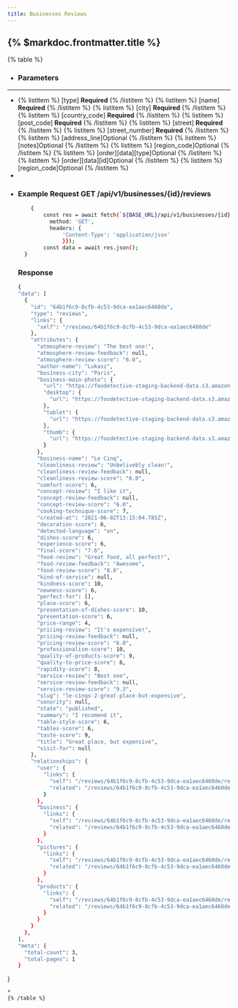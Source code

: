 ```yaml
---
title: Businesses Reviews
---
```


## {% $markdoc.frontmatter.title %}

{% table %}
* ### **Parameters**
---
* 
   {% listitem %}
    [type] **Required**
   {% /listitem %}
   {% listitem %}
    [name] **Required**
   {% /listitem %}
   {% listitem %}
    [city] **Required**
   {% /listitem %}
   {% listitem %}
    [country_code] **Required**
   {% /listitem %}
   {% listitem %}
    [post_code] **Required**
   {% /listitem %}
   {% listitem %}
    [street] **Required**
   {% /listitem %}
   {% listitem %}
    [street_number] **Required**
   {% /listitem %}
   {% listitem %}
    [address_line]Optional
   {% /listitem %}
   {% listitem %}
    [notes]Optional 
   {% /listitem %}
   {% listitem %}
    [region_code]Optional
   {% /listitem %}
   {% listitem %}
     [order][data][type]Optional
   {% /listitem %}
   {% listitem %}
    [order][data][id]Optional
   {% /listitem %}
   {% listitem %}
    [region_code]Optional
   {% /listitem %}
*
*
  ### Example Request GET /api/v1/businesses/{id}/reviews
  ```bash
      {
          const res = await fetch(`${BASE_URL}/api/v1/businesses/{id}/reviews`, {
            method: 'GET',
            headers: {
                'Content-Type': 'application/json'
                }});
          const data = await res.json();
    }
  ```
  ### Response
  ```bash
  {
  "data": [
    {
      "id": "64b1f6c9-8cfb-4c53-9dca-ea1aec6460de",
      "type": "reviews",
      "links": {
        "self": "/reviews/64b1f6c9-8cfb-4c53-9dca-ea1aec6460de"
      },
      "attributes": {
        "atmosphere-review": "The best one!",
        "atmosphere-review-feedback": null,
        "atmosphere-review-score": "6.0",
        "author-name": "Lukasz",
        "business-city": "Paris",
        "business-main-photo": {
          "url": "https://foodetective-staging-backend-data.s3.amazonaws.com/uploads/picture/photo/846219ae-bf08-4ba8-b726-b557c3128ae9/8bd57a06-0be5-4527-b4f5-8468ec8255f5.jpeg",
          "desktop": {
            "url": "https://foodetective-staging-backend-data.s3.amazonaws.com/uploads/picture/photo/846219ae-bf08-4ba8-b726-b557c3128ae9/desktop_8bd57a06-0be5-4527-b4f5-8468ec8255f5.jpeg"
          },
          "tablet": {
            "url": "https://foodetective-staging-backend-data.s3.amazonaws.com/uploads/picture/photo/846219ae-bf08-4ba8-b726-b557c3128ae9/tablet_8bd57a06-0be5-4527-b4f5-8468ec8255f5.jpeg"
          },
          "thumb": {
            "url": "https://foodetective-staging-backend-data.s3.amazonaws.com/uploads/picture/photo/846219ae-bf08-4ba8-b726-b557c3128ae9/thumb_8bd57a06-0be5-4527-b4f5-8468ec8255f5.jpeg"
          }
        },
        "business-name": "Le Cinq",
        "cleanliness-review": "Unbelivebly clean!",
        "cleanliness-review-feedback": null,
        "cleanliness-review-score": "6.0",
        "comfort-score": 6,
        "concept-review": "I like it",
        "concept-review-feedback": null,
        "concept-review-score": "6.0",
        "cooking-technique-score": 7,
        "created-at": "2021-06-02T13:15:04.785Z",
        "decoration-score": 6,
        "detected-language": "en",
        "dishes-score": 6,
        "experience-score": 6,
        "final-score": "7.6",
        "food-review": "Great food, all perfect!",
        "food-review-feedback": "Awesome",
        "food-review-score": "8.8",
        "kind-of-service": null,
        "kindness-score": 10,
        "newness-score": 6,
        "perfect-for": [],
        "place-score": 6,
        "presentation-of-dishes-score": 10,
        "presentation-score": 6,
        "price-range": 4,
        "pricing-review": "It's expensive!",
        "pricing-review-feedback": null,
        "pricing-review-score": "6.0",
        "professionalism-score": 10,
        "quality-of-products-score": 9,
        "quality-to-price-score": 6,
        "rapidity-score": 8,
        "service-review": "Best one",
        "service-review-feedback": null,
        "service-review-score": "9.3",
        "slug": "le-cinqs-2-great-place-but-expensive",
        "sonority": null,
        "state": "published",
        "summary": "I recomend it",
        "table-style-score": 6,
        "tables-score": 6,
        "taste-score": 9,
        "title": "Great place, but expensive",
        "visit-for": null
      },
      "relationships": {
        "user": {
          "links": {
            "self": "/reviews/64b1f6c9-8cfb-4c53-9dca-ea1aec6460de/relationships/user",
            "related": "/reviews/64b1f6c9-8cfb-4c53-9dca-ea1aec6460de/user"
          }
        },
        "business": {
          "links": {
            "self": "/reviews/64b1f6c9-8cfb-4c53-9dca-ea1aec6460de/relationships/business",
            "related": "/reviews/64b1f6c9-8cfb-4c53-9dca-ea1aec6460de/business"
          }
        },
        "pictures": {
          "links": {
            "self": "/reviews/64b1f6c9-8cfb-4c53-9dca-ea1aec6460de/relationships/pictures",
            "related": "/reviews/64b1f6c9-8cfb-4c53-9dca-ea1aec6460de/pictures"
          }
        },
        "products": {
          "links": {
            "self": "/reviews/64b1f6c9-8cfb-4c53-9dca-ea1aec6460de/relationships/products",
            "related": "/reviews/64b1f6c9-8cfb-4c53-9dca-ea1aec6460de/products"
          }
        }
      }
    },
  ],
  "meta": {
    "total-count": 3,
    "total-pages": 1
  }
}
  ```
*
{% /table %}
